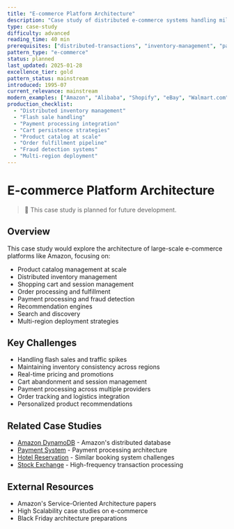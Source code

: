 ```yaml
---
title: "E-commerce Platform Architecture"
description: "Case study of distributed e-commerce systems handling millions of transactions"
type: case-study
difficulty: advanced
reading_time: 40 min
prerequisites: ["distributed-transactions", "inventory-management", "payment-systems", "caching"]
pattern_type: "e-commerce"
status: planned
last_updated: 2025-01-28
excellence_tier: gold
pattern_status: mainstream
introduced: 1995-07
current_relevance: mainstream
modern_examples: ["Amazon", "Alibaba", "Shopify", "eBay", "Walmart.com"]
production_checklist:
  - "Distributed inventory management"
  - "Flash sale handling"
  - "Payment processing integration"
  - "Cart persistence strategies"
  - "Product catalog at scale"
  - "Order fulfillment pipeline"
  - "Fraud detection systems"
  - "Multi-region deployment"
---
```


# E-commerce Platform Architecture

> 🚧 This case study is planned for future development.

## Overview
This case study would explore the architecture of large-scale e-commerce platforms like Amazon, focusing on:
- Product catalog management at scale
- Distributed inventory management
- Shopping cart and session management
- Order processing and fulfillment
- Payment processing and fraud detection
- Recommendation engines
- Search and discovery
- Multi-region deployment strategies

## Key Challenges
- Handling flash sales and traffic spikes
- Maintaining inventory consistency across regions
- Real-time pricing and promotions
- Cart abandonment and session management
- Payment processing across multiple providers
- Order tracking and logistics integration
- Personalized product recommendations

## Related Case Studies
- [Amazon DynamoDB](/architects-handbook/case-studies/databases/amazon-dynamo/) - Amazon's distributed database
- [Payment System](/architects-handbook/case-studies/financial-commerce/payment-system/) - Payment processing architecture
- [Hotel Reservation](/architects-handbook/case-studies/financial-commerce/hotel-reservation/) - Similar booking system challenges
- [Stock Exchange](stock-exchange.md.md) - High-frequency transaction processing

## External Resources
- Amazon's Service-Oriented Architecture papers
- High Scalability case studies on e-commerce
- Black Friday architecture preparations